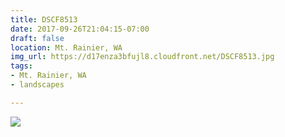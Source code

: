 ```yaml
---
title: DSCF8513
date: 2017-09-26T21:04:15-07:00
draft: false
location: Mt. Rainier, WA
img_url: https://d17enza3bfujl8.cloudfront.net/DSCF8513.jpg
tags:
- Mt. Rainier, WA
- landscapes

---
```


![](https://d17enza3bfujl8.cloudfront.net/DSCF8513.jpg)

